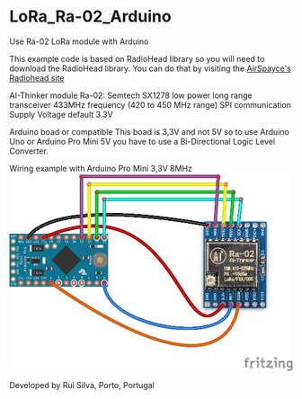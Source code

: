# LoRa_Ra-02_Arduino
Use Ra-02 LoRa module with Arduino 

This example code is based on RadioHead library so you will need to download the RadioHead library. 
You can do that by visiting the [AirSpayce's Radiohead site](http://www.airspayce.com/mikem/arduino/RadioHead/)

AI-Thinker module Ra-02:
 Semtech SX1278 low power long range transceiver
 433MHz frequency (420 to 450 MHz range)
 SPI communication
 Supply Voltage default 3.3V

Arduino boad or compatible
 This boad is 3,3V and not 5V so to use Arduino Uno or Arduino Pro Mini 5V you have to use a Bi-Directional Logic Level Converter.

 Wiring example with Arduino Pro Mini 3,3V 8MHz
 ![wiring_img](./wiring.png)
 
 Developed by Rui Silva, Porto, Portugal
